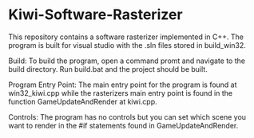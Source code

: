 # Kiwi-Software-Rasterizer

This repository contains a software rasterizer implemented in C++. The program is built for visual studio with the .sln files stored in build_win32.

Build: To build the program, open a command promt and navigate to the build directory. Run build.bat and the project should be built.

Program Entry Point: The main entry point for the program is found at win32_kiwi.cpp while the rasterizers main entry point is found in the function GameUpdateAndRender at kiwi.cpp. 

Controls: The program has no controls but you can set which scene you want to render in the #if statements found in GameUpdateAndRender.
